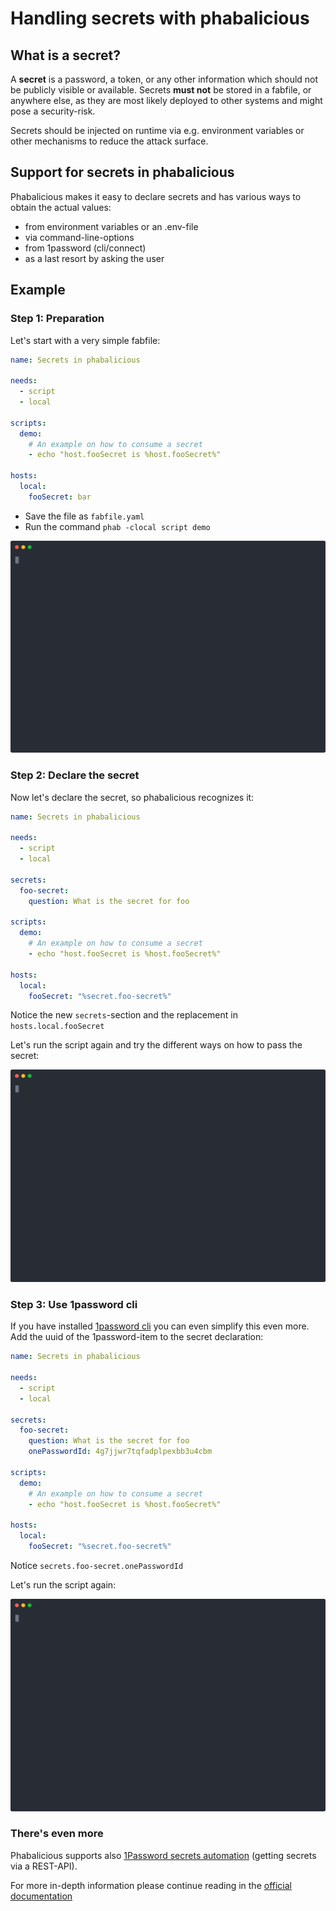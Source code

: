 # Handling secrets with phabalicious

## What is a secret?

A **secret** is a password, a token, or any other information which should not be publicly visible or available. Secrets **must not** be stored in a fabfile, or anywhere else, as they are most likely deployed to other systems and might pose a security-risk.

Secrets should be injected on runtime via e.g. environment variables or other mechanisms to reduce the attack surface.

## Support for secrets in phabalicious

Phabalicious makes it easy to declare secrets and has various ways to obtain the actual values:

-   from environment variables or an .env-file
-   via command-line-options
-   from 1password (cli/connect)
-   as a last resort by asking the user

## Example

### Step 1: Preparation

Let's start with a very simple fabfile:

```yaml
name: Secrets in phabalicious

needs:
  - script
  - local

scripts:
  demo:
    # An example on how to consume a secret
    - echo "host.fooSecret is %host.fooSecret%"

hosts:
  local:
    fooSecret: bar
```

* Save the file as `fabfile.yaml`
* Run the command `phab -clocal script demo`

![Example Step 1](./phab-secrets-01.svg)

### Step 2: Declare the secret
Now let's declare the secret, so phabalicious recognizes it:

```yaml
name: Secrets in phabalicious

needs:
  - script
  - local

secrets:
  foo-secret:
    question: What is the secret for foo

scripts:
  demo:
    # An example on how to consume a secret
    - echo "host.fooSecret is %host.fooSecret%"

hosts:
  local:
    fooSecret: "%secret.foo-secret%"
```

Notice the new `secrets`-section and the replacement in `hosts.local.fooSecret`

Let's run the script again and try the different ways on how to pass the secret:

![Example Step 2](./phab-secrets-02.svg)

### Step 3: Use 1password cli

If you have installed [1password cli](https://support.1password.com/command-line-getting-started/) you can even simplify this even more. Add the uuid of the 1password-item to the secret declaration:

```yaml
name: Secrets in phabalicious

needs:
  - script
  - local

secrets:
  foo-secret:
    question: What is the secret for foo
    onePasswordId: 4g7jjwr7tqfadplpexbb3u4cbm

scripts:
  demo:
    # An example on how to consume a secret
    - echo "host.fooSecret is %host.fooSecret%"

hosts:
  local:
    fooSecret: "%secret.foo-secret%"
```

Notice `secrets.foo-secret.onePasswordId`

Let's run the script again:

![Example Step 3](./phab-secrets-03.svg)

### There's even more

Phabalicious supports also [1Password secrets automation](https://support.1password.com/secrets-automation/) (getting secrets via a REST-API).

For more in-depth information please continue reading in the [official documentation](../passwords.md)
